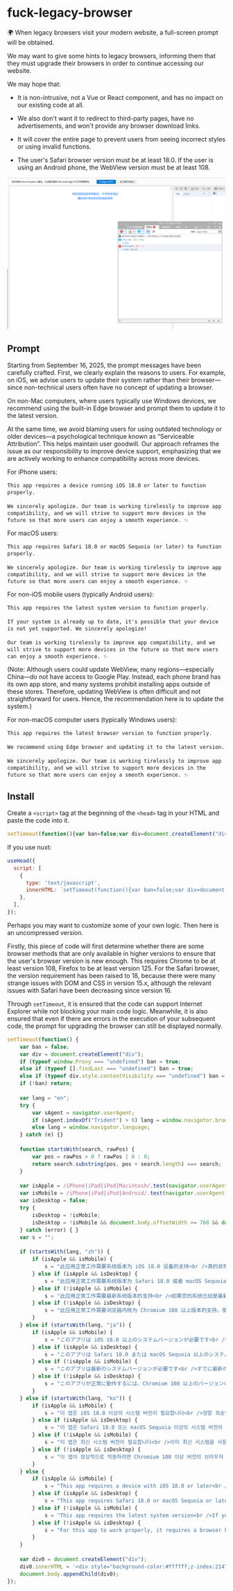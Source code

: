 # fuck-legacy-browser
🌍 When legacy browsers visit your modern website, a full-screen prompt will be obtained.

We may want to give some hints to legacy browsers, informing them that they must upgrade their browsers in order to continue accessing our website.

We may hope that:

- It is non-intrusive, not a Vue or React component, and has no impact on our existing code at all.

- We also don't want it to redirect to third-party pages, have no advertisements, and won't provide any browser download links.

- It will cover the entire page to prevent users from seeing incorrect styles or using invalid functions.

- The user's Safari browser version must be at least 18.0. If the user is using an Android phone, the WebView version must be at least 108.

![](./435C65590F3A61B3DE69574D4B6DB405.png)

## Prompt

Starting from September 16, 2025, the prompt messages have been carefully crafted. First, we clearly explain the reasons to users. For example, on iOS, we advise users to update their system rather than their browser—since non-technical users often have no concept of updating a browser.

On non-Mac computers, where users typically use Windows devices, we recommend using the built-in Edge browser and prompt them to update it to the latest version.

At the same time, we avoid blaming users for using outdated technology or older devices—a psychological technique known as “Serviceable Attribution”. This helps maintain user goodwill. Our approach reframes the issue as our responsibility to improve device support, emphasizing that we are actively working to enhance compatibility across more devices.

For iPhone users:

```
This app requires a device running iOS 18.0 or later to function properly.

We sincerely apologize. Our team is working tirelessly to improve app compatibility, and we will strive to support more devices in the future so that more users can enjoy a smooth experience. ✨
```

For macOS users:

```
This app requires Safari 18.0 or macOS Sequoia (or later) to function properly.

We sincerely apologize. Our team is working tirelessly to improve app compatibility, and we will strive to support more devices in the future so that more users can enjoy a smooth experience. ✨
```

For non-iOS mobile users (typically Android users):

```
This app requires the latest system version to function properly.

If your system is already up to date, it's possible that your device is not yet supported. We sincerely apologize!

Our team is working tirelessly to improve app compatibility, and we will strive to support more devices in the future so that more users can enjoy a smooth experience. ✨
```

(Note: Although users could update WebView, many regions—especially China—do not have access to Google Play. Instead, each phone brand has its own app store, and many systems prohibit installing apps outside of these stores. Therefore, updating WebView is often difficult and not straightforward for users. Hence, the recommendation here is to update the system.)

For non-macOS computer users (typically Windows users):

```
This app requires the latest browser version to function properly.

We recommend using Edge browser and updating it to the latest version.

We sincerely apologize. Our team is working tirelessly to improve app compatibility, and we will strive to support more devices in the future so that more users can enjoy a smooth experience. ✨
```

## Install

Create a `<script>` tag at the beginning of the `<head>` tag in your HTML and paste the code into it.

```js
setTimeout(function(){var ban=false;var div=document.createElement("div");if(typeof window.Proxy==="undefined")ban=true;else if(typeof[].findLast==="undefined")ban=true;else if(typeof div.style.contentVisibility==="undefined")ban=true;if(!ban)return;var lang="en";try{var sAgent=navigator.userAgent;if(sAgent.indexOf("Trident")>0)lang=window.navigator.browserLanguage;else lang=window.navigator.language}catch(e){}function startsWith(search,rawPos){var pos=rawPos>0?rawPos|0:0;return search.substring(pos,pos+search.length)===search}var isApple=/iPhone|iPad|iPod|Macintosh/.test(navigator.userAgent);var isMobile=/iPhone|iPad|iPod|Android/.test(navigator.userAgent);var isDesktop=false;try{isDesktop=!isMobile;isDesktop=!isMobile&&document.body.offsetWidth>=768&&document.body.offsetWidth>=document.body.offsetHeight}catch(error){}var s="";if(startsWith(lang,"zh")){if(isApple&&isMobile){s="此应用正常工作需要系统版本为 iOS 18.0 设备的支持<br />真的非常对不起，我们现在也在超努力地优化应用兼容性，未来一定会尽力覆盖更多设备，让更多小伙伴都能顺顺利利用上它的✨"}else if(isApple&&isDesktop){s="此应用正常工作需要系统版本为 Safari 18.0 或者 macOS Sequoia 的支持<br />真的非常对不起，我们现在也在超努力地优化应用兼容性，未来一定会尽力覆盖更多设备，让更多小伙伴都能顺顺利利用上它的✨"}else if(!isApple&&isMobile){s="此应用正常工作需要最新系统版本的支持<br />如果您的系统已经是最新的，可能是这款设备我们尚未适配，真的非常对不起！<br />我们现在也在超努力地优化应用兼容性，未来一定会尽力覆盖更多设备，让更多小伙伴都能顺顺利利用上它的✨"}else if(!isApple&&isDesktop){s="此应用正常工作需要浏览器内核为 Chromium 108 以上版本的支持，使用 Edge 浏览器并更新到最新试试看<br />真的非常对不起，我们现在也在超努力地优化应用兼容性，未来一定会尽力覆盖更多设备，让更多小伙伴都能顺顺利利用上它的✨"}}else if(startsWith(lang,"ja")){if(isApple&&isMobile){s="このアプリは iOS 18.0 以上のシステムバージョンが必要です<br />本当に申し訳ございません、現在も互換性の向上に全力で取り組んでおります。今後より多くのデバイスに対応し、より多くのユーザーがスムーズに利用できるよう尽力してまいります✨"}else if(isApple&&isDesktop){s="このアプリは Safari 18.0 または macOS Sequoia 以上のシステムバージョンが必要です<br />本当に申し訳ございません、現在も互換性の向上に全力で取り組んでおります。今後より多くのデバイスに対応し、より多くのユーザーがスムーズに利用できるよう尽力してまいります✨"}else if(!isApple&&isMobile){s="このアプリは最新のシステムバージョンが必要です<br />すでに最新のシステムをご利用中の場合は、当該デバイスにまだ対応していない可能性がございます。本当に申し訳ございません！<br />現在も互換性の向上に全力で取り組んでおります。今後より多くのデバイスに対応し、より多くのユーザーがスムーズに利用できるよう尽力してまいります✨"}else if(!isApple&&isDesktop){s="このアプリが正常に動作するには、Chromium 108 以上のバージョンのブラウザカーネルが必要です。Edge ブラウザを使用して最新バージョンに更新してみてください<br />本当に申し訳ありません。私たちもアプリの互換性を最適化するために超頑張っていますので、将来はより多くのデバイスをカバーして、より多くの友達がスムーズに利用できるように尽力します✨"}}else if(startsWith(lang,"ko")){if(isApple&&isMobile){s="이 앱은 iOS 18.0 이상의 시스템 버전이 필요합니다<br />정말 죄송합니다. 저희도 호환성 개선을 위해 열심히努力하고 있습니다. 앞으로 더 많은 기기를 지원하여 더 많은 분들이顺顺利用할 수 있도록尽力하겠습니다✨"}else if(isApple&&isDesktop){s="이 앱은 Safari 18.0 또는 macOS Sequoia 이상의 시스템 버전이 필요합니다<br />정말 죄송합니다. 저희도 호환성 개선을 위해 열심히努力하고 있습니다. 앞으로 더 많은 기기를 지원하여 더 많은 분들이顺顺利用할 수 있도록尽力하겠습니다✨"}else if(!isApple&&isMobile){s="이 앱은 최신 시스템 버전이 필요합니다<br />이미 최신 시스템을 사용 중이라면 아직该기기를 지원하지 않는 것일 수 있습니다. 정말 죄송합니다!<br />저희도 호환성 개선을 위해 열심히努力하고 있습니다. 앞으로 더 많은 기기를 지원하여 더 많은 분들이顺顺利用할 수 있도록尽力하겠습니다✨"}else if(!isApple&&isDesktop){s="이 앱이 정상적으로 작동하려면 Chromium 108 이상 버전의 브라우저 커널이 필요합니다. Edge 브라우저를 사용하고 최신 버전으로 업데이트해 보세요<br />정말 죄송합니다. 저희도 앱 호환성을 최적화하기 위해 열심히 노력하고 있으며, 앞으로 더 많은 기기를 지원하여 더 많은 분들이 순조롭게 이용할 수 있도록 하겠습니다✨"}}else{if(isApple&&isMobile){s="This app requires a device with iOS 18.0 or later<br />We're really sorry for the inconvenience. We're working super hard to improve app compatibility and will definitely try our best to support more devices in the future, so that more friends can use it smoothly✨"}else if(isApple&&isDesktop){s="This app requires Safari 18.0 or macOS Sequoia or later<br />We're really sorry for the inconvenience. We're working super hard to improve app compatibility and will definitely try our best to support more devices in the future, so that more friends can use it smoothly✨"}else if(!isApple&&isMobile){s="This app requires the latest system version<br />If your system is already up to date, it might be that we haven't adapted to this device yet. We're really sorry!<br />We're working super hard to improve app compatibility and will definitely try our best to support more devices in the future, so that more friends can use it smoothly✨"}else if(!isApple&&isDesktop){s="For this app to work properly, it requires a browser kernel of Chromium 108 or above. Try using Edge browser and update to the latest version<br />I'm really very sorry. We are working very hard to optimize the app's compatibility, and in the future, we will do our best to cover more devices so that more friends can use it smoothly✨"}}var div0=document.createElement("div");div0.innerHTML='<div style="background-color:#ffffff;z-index:2147483647;position:fixed;left:0;top:0;width:100%;height:100%;"><div style="width:100%;height:100%;z-index:2147483647;display:flex;justify-content:center;align-items:center;flex-direction:column;color:#3288f5;font-size:14px;line-height:1.6;padding:32px;box-sizing:border-box">'+s+'</div></div>';document.body.appendChild(div0)});
```

If you use nuxt:

```js
useHead({
  script: [
    {
      type: 'text/javascript',
      innerHTML: `setTimeout(function(){var ban=false;var div=document.createElement("div");if(typeof window.Proxy==="undefined")ban=true;else if(typeof[].findLast==="undefined")ban=true;else if(typeof div.style.contentVisibility==="undefined")ban=true;if(!ban)return;var lang="en";try{var sAgent=navigator.userAgent;if(sAgent.indexOf("Trident")>0)lang=window.navigator.browserLanguage;else lang=window.navigator.language}catch(e){}function startsWith(search,rawPos){var pos=rawPos>0?rawPos|0:0;return search.substring(pos,pos+search.length)===search}var isApple=/iPhone|iPad|iPod|Macintosh/.test(navigator.userAgent);var isMobile=/iPhone|iPad|iPod|Android/.test(navigator.userAgent);var isDesktop=false;try{isDesktop=!isMobile;isDesktop=!isMobile&&document.body.offsetWidth>=768&&document.body.offsetWidth>=document.body.offsetHeight}catch(error){}var s="";if(startsWith(lang,"zh")){if(isApple&&isMobile){s="此应用正常工作需要系统版本为 iOS 18.0 设备的支持<br />真的非常对不起，我们现在也在超努力地优化应用兼容性，未来一定会尽力覆盖更多设备，让更多小伙伴都能顺顺利利用上它的✨"}else if(isApple&&isDesktop){s="此应用正常工作需要系统版本为 Safari 18.0 或者 macOS Sequoia 的支持<br />真的非常对不起，我们现在也在超努力地优化应用兼容性，未来一定会尽力覆盖更多设备，让更多小伙伴都能顺顺利利用上它的✨"}else if(!isApple&&isMobile){s="此应用正常工作需要最新系统版本的支持<br />如果您的系统已经是最新的，可能是这款设备我们尚未适配，真的非常对不起！<br />我们现在也在超努力地优化应用兼容性，未来一定会尽力覆盖更多设备，让更多小伙伴都能顺顺利利用上它的✨"}else if(!isApple&&isDesktop){s="此应用正常工作需要浏览器内核为 Chromium 108 以上版本的支持，使用 Edge 浏览器并更新到最新试试看<br />真的非常对不起，我们现在也在超努力地优化应用兼容性，未来一定会尽力覆盖更多设备，让更多小伙伴都能顺顺利利用上它的✨"}}else if(startsWith(lang,"ja")){if(isApple&&isMobile){s="このアプリは iOS 18.0 以上のシステムバージョンが必要です<br />本当に申し訳ございません、現在も互換性の向上に全力で取り組んでおります。今後より多くのデバイスに対応し、より多くのユーザーがスムーズに利用できるよう尽力してまいります✨"}else if(isApple&&isDesktop){s="このアプリは Safari 18.0 または macOS Sequoia 以上のシステムバージョンが必要です<br />本当に申し訳ございません、現在も互換性の向上に全力で取り組んでおります。今後より多くのデバイスに対応し、より多くのユーザーがスムーズに利用できるよう尽力してまいります✨"}else if(!isApple&&isMobile){s="このアプリは最新のシステムバージョンが必要です<br />すでに最新のシステムをご利用中の場合は、当該デバイスにまだ対応していない可能性がございます。本当に申し訳ございません！<br />現在も互換性の向上に全力で取り組んでおります。今後より多くのデバイスに対応し、より多くのユーザーがスムーズに利用できるよう尽力してまいります✨"}else if(!isApple&&isDesktop){s="このアプリが正常に動作するには、Chromium 108 以上のバージョンのブラウザカーネルが必要です。Edge ブラウザを使用して最新バージョンに更新してみてください<br />本当に申し訳ありません。私たちもアプリの互換性を最適化するために超頑張っていますので、将来はより多くのデバイスをカバーして、より多くの友達がスムーズに利用できるように尽力します✨"}}else if(startsWith(lang,"ko")){if(isApple&&isMobile){s="이 앱은 iOS 18.0 이상의 시스템 버전이 필요합니다<br />정말 죄송합니다. 저희도 호환성 개선을 위해 열심히努力하고 있습니다. 앞으로 더 많은 기기를 지원하여 더 많은 분들이顺顺利用할 수 있도록尽力하겠습니다✨"}else if(isApple&&isDesktop){s="이 앱은 Safari 18.0 또는 macOS Sequoia 이상의 시스템 버전이 필요합니다<br />정말 죄송합니다. 저희도 호환성 개선을 위해 열심히努力하고 있습니다. 앞으로 더 많은 기기를 지원하여 더 많은 분들이顺顺利用할 수 있도록尽力하겠습니다✨"}else if(!isApple&&isMobile){s="이 앱은 최신 시스템 버전이 필요합니다<br />이미 최신 시스템을 사용 중이라면 아직该기기를 지원하지 않는 것일 수 있습니다. 정말 죄송합니다!<br />저희도 호환성 개선을 위해 열심히努力하고 있습니다. 앞으로 더 많은 기기를 지원하여 더 많은 분들이顺顺利用할 수 있도록尽力하겠습니다✨"}else if(!isApple&&isDesktop){s="이 앱이 정상적으로 작동하려면 Chromium 108 이상 버전의 브라우저 커널이 필요합니다. Edge 브라우저를 사용하고 최신 버전으로 업데이트해 보세요<br />정말 죄송합니다. 저희도 앱 호환성을 최적화하기 위해 열심히 노력하고 있으며, 앞으로 더 많은 기기를 지원하여 더 많은 분들이 순조롭게 이용할 수 있도록 하겠습니다✨"}}else{if(isApple&&isMobile){s="This app requires a device with iOS 18.0 or later<br />We're really sorry for the inconvenience. We're working super hard to improve app compatibility and will definitely try our best to support more devices in the future, so that more friends can use it smoothly✨"}else if(isApple&&isDesktop){s="This app requires Safari 18.0 or macOS Sequoia or later<br />We're really sorry for the inconvenience. We're working super hard to improve app compatibility and will definitely try our best to support more devices in the future, so that more friends can use it smoothly✨"}else if(!isApple&&isMobile){s="This app requires the latest system version<br />If your system is already up to date, it might be that we haven't adapted to this device yet. We're really sorry!<br />We're working super hard to improve app compatibility and will definitely try our best to support more devices in the future, so that more friends can use it smoothly✨"}else if(!isApple&&isDesktop){s="For this app to work properly, it requires a browser kernel of Chromium 108 or above. Try using Edge browser and update to the latest version<br />I'm really very sorry. We are working very hard to optimize the app's compatibility, and in the future, we will do our best to cover more devices so that more friends can use it smoothly✨"}}var div0=document.createElement("div");div0.innerHTML='<div style="background-color:#ffffff;z-index:2147483647;position:fixed;left:0;top:0;width:100%;height:100%;"><div style="width:100%;height:100%;z-index:2147483647;display:flex;justify-content:center;align-items:center;flex-direction:column;color:#3288f5;font-size:14px;line-height:1.6;padding:32px;box-sizing:border-box">'+s+'</div></div>';document.body.appendChild(div0)});`
    },
  ],
});
```

Perhaps you may want to customize some of your own logic. Then here is an uncompressed version.

Firstly, this piece of code will first determine whether there are some browser methods that are only available in higher versions to ensure that the user's browser version is new enough. This requires Chrome to be at least version 108, Firefox to be at least version 125. For the Safari browser, the version requirement has been raised to 18, because there were many strange issues with DOM and CSS in version 15.x, although the relevant issues with Safari have been decreasing since version 16.

Through `setTimeout`, it is ensured that the code can support Internet Explorer while not blocking your main code logic. Meanwhile, it is also ensured that even if there are errors in the execution of your subsequent code, the prompt for upgrading the browser can still be displayed normally. 

```js
setTimeout(function() {
    var ban = false;
    var div = document.createElement("div");
    if (typeof window.Proxy === "undefined") ban = true;
    else if (typeof [].findLast === "undefined") ban = true;
    else if (typeof div.style.contentVisibility === "undefined") ban = true;
    if (!ban) return;
    
    var lang = "en";
    try {
        var sAgent = navigator.userAgent;
        if (sAgent.indexOf("Trident") > 0) lang = window.navigator.browserLanguage;
        else lang = window.navigator.language;
    } catch (e) {}
    
    function startsWith(search, rawPos) {
        var pos = rawPos > 0 ? rawPos | 0 : 0;
        return search.substring(pos, pos + search.length) === search;
    }
    
    var isApple = /iPhone|iPad|iPod|Macintosh/.test(navigator.userAgent);
    var isMobile = /iPhone|iPad|iPod|Android/.test(navigator.userAgent);
    var isDesktop = false;
    try {
        isDesktop = !isMobile;
        isDesktop = !isMobile && document.body.offsetWidth >= 768 && document.body.offsetWidth >= document.body.offsetHeight;
    } catch (error) { }
    var s = "";
    
    if (startsWith(lang, "zh")) {
        if (isApple && isMobile) {
            s = "此应用正常工作需要系统版本为 iOS 18.0 设备的支持<br />真的非常对不起，我们现在也在超努力地优化应用兼容性，未来一定会尽力覆盖更多设备，让更多小伙伴都能顺顺利利用上它的✨";
        } else if (isApple && isDesktop) {
            s = "此应用正常工作需要系统版本为 Safari 18.0 或者 macOS Sequoia 的支持<br />真的非常对不起，我们现在也在超努力地优化应用兼容性，未来一定会尽力覆盖更多设备，让更多小伙伴都能顺顺利利用上它的✨";
        } else if (!isApple && isMobile) {
            s = "此应用正常工作需要最新系统版本的支持<br />如果您的系统已经是最新的，可能是这款设备我们尚未适配，真的非常对不起！<br />我们现在也在超努力地优化应用兼容性，未来一定会尽力覆盖更多设备，让更多小伙伴都能顺顺利利用上它的✨";
        } else if (!isApple && isDesktop) {
            s = "此应用正常工作需要浏览器内核为 Chromium 108 以上版本的支持，使用 Edge 浏览器并更新到最新试试看<br />真的非常对不起，我们现在也在超努力地优化应用兼容性，未来一定会尽力覆盖更多设备，让更多小伙伴都能顺顺利利用上它的✨";
        }
    } else if (startsWith(lang, "ja")) {
        if (isApple && isMobile) {
            s = "このアプリは iOS 18.0 以上のシステムバージョンが必要です<br />本当に申し訳ございません、現在も互換性の向上に全力で取り組んでおります。今後より多くのデバイスに対応し、より多くのユーザーがスムーズに利用できるよう尽力してまいります✨";
        } else if (isApple && isDesktop) {
            s = "このアプリは Safari 18.0 または macOS Sequoia 以上のシステムバージョンが必要です<br />本当に申し訳ございません、現在も互換性の向上に全力で取り組んでおります。今後より多くのデバイスに対応し、より多くのユーザーがスムーズに利用できるよう尽力してまいります✨";
        } else if (!isApple && isMobile) {
            s = "このアプリは最新のシステムバージョンが必要です<br />すでに最新のシステムをご利用中の場合は、当該デバイスにまだ対応していない可能性がございます。本当に申し訳ございません！<br />現在も互換性の向上に全力で取り組んでおります。今後より多くのデバイスに対応し、より多くのユーザーがスムーズに利用できるよう尽力してまいります✨";
        } else if (!isApple && isDesktop) {
            s = "このアプリが正常に動作するには、Chromium 108 以上のバージョンのブラウザカーネルが必要です。Edge ブラウザを使用して最新バージョンに更新してみてください<br />本当に申し訳ありません。私たちもアプリの互換性を最適化するために超頑張っていますので、将来はより多くのデバイスをカバーして、より多くの友達がスムーズに利用できるように尽力します✨";
        }
    } else if (startsWith(lang, "ko")) {
        if (isApple && isMobile) {
            s = "이 앱은 iOS 18.0 이상의 시스템 버전이 필요합니다<br />정말 죄송합니다. 저희도 호환성 개선을 위해 열심히努力하고 있습니다. 앞으로 더 많은 기기를 지원하여 더 많은 분들이顺顺利用할 수 있도록尽力하겠습니다✨";
        } else if (isApple && isDesktop) {
            s = "이 앱은 Safari 18.0 또는 macOS Sequoia 이상의 시스템 버전이 필요합니다<br />정말 죄송합니다. 저희도 호환성 개선을 위해 열심히努力하고 있습니다. 앞으로 더 많은 기기를 지원하여 더 많은 분들이顺顺利用할 수 있도록尽力하겠습니다✨";
        } else if (!isApple && isMobile) {
            s = "이 앱은 최신 시스템 버전이 필요합니다<br />이미 최신 시스템을 사용 중이라면 아직该기기를 지원하지 않는 것일 수 있습니다. 정말 죄송합니다!<br />저희도 호환성 개선을 위해 열심히努力하고 있습니다. 앞으로 더 많은 기기를 지원하여 더 많은 분들이顺顺利用할 수 있도록尽力하겠습니다✨";
        } else if (!isApple && isDesktop) {
            s = "이 앱이 정상적으로 작동하려면 Chromium 108 이상 버전의 브라우저 커널이 필요합니다. Edge 브라우저를 사용하고 최신 버전으로 업데이트해 보세요<br />정말 죄송합니다. 저희도 앱 호환성을 최적화하기 위해 열심히 노력하고 있으며, 앞으로 더 많은 기기를 지원하여 더 많은 분들이 순조롭게 이용할 수 있도록 하겠습니다✨";
        }
    } else {
        if (isApple && isMobile) {
            s = "This app requires a device with iOS 18.0 or later<br />We're really sorry for the inconvenience. We're working super hard to improve app compatibility and will definitely try our best to support more devices in the future, so that more friends can use it smoothly✨";
        } else if (isApple && isDesktop) {
            s = "This app requires Safari 18.0 or macOS Sequoia or later<br />We're really sorry for the inconvenience. We're working super hard to improve app compatibility and will definitely try our best to support more devices in the future, so that more friends can use it smoothly✨";
        } else if (!isApple && isMobile) {
            s = "This app requires the latest system version<br />If your system is already up to date, it might be that we haven't adapted to this device yet. We're really sorry!<br />We're working super hard to improve app compatibility and will definitely try our best to support more devices in the future, so that more friends can use it smoothly✨";
        } else if (!isApple && isDesktop) {
            s = "For this app to work properly, it requires a browser kernel of Chromium 108 or above. Try using Edge browser and update to the latest version<br />I'm really very sorry. We are working very hard to optimize the app's compatibility, and in the future, we will do our best to cover more devices so that more friends can use it smoothly✨";
        }
    }
    
    var div0 = document.createElement("div");
    div0.innerHTML = '<div style="background-color:#ffffff;z-index:2147483647;position:fixed;left:0;top:0;width:100%;height:100%;"><div style="width:100%;height:100%;z-index:2147483647;display:flex;justify-content:center;align-items:center;flex-direction:column;color:#3288f5;font-size:14px;line-height:1.6;padding:32px;box-sizing:border-box">' + s + '</div></div>';
    document.body.appendChild(div0);
});
```
